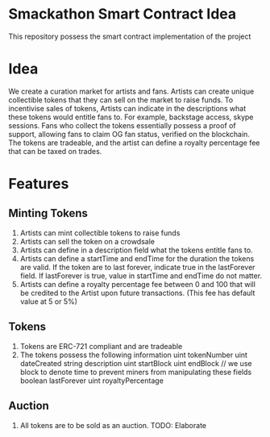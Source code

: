 # Smackathon Smart Contract Idea
This repository possess the smart contract implementation of the project

# Idea
We create a curation market for artists and fans. Artists can create unique collectible tokens that they can sell on the market to raise funds. To incentivise sales of tokens, Artists can indicate in the descriptions what these tokens would entitle fans to. For example, backstage access, skype sessions. Fans who collect the tokens essentially possess a proof of support, allowing fans to claim OG fan status, verified on the blockchain. The tokens are tradeable, and the artist can define a royalty percentage fee that can be taxed on trades.  


# Features
## Minting Tokens
1. Artists can mint collectible tokens to raise funds
2. Artists can sell the token on a crowdsale
3. Artists can define in a description field what the tokens entitle fans to.
4. Artists can define a startTime and endTime for the duration the tokens are valid.
If the token are to last forever, indicate true in the lastForever field. If lastForever is true, value in startTime and endTime do not matter.
5. Artists can define a royalty percentage fee between 0 and 100 that will be credited to the Artist upon future transactions. (This fee has default value at 5 or 5%)

## Tokens 
1. Tokens are ERC-721 compliant and are tradeable
2. The tokens possess the following information
		uint tokenNumber
		uint dateCreated
		string description
		uint startBlock
		uint endBlock			// we use block to denote time to prevent miners from manipulating these fields
		boolean lastForever
		uint royaltyPercentage
		

## Auction
1. All tokens are to be sold as an auction. 
TODO: Elaborate
